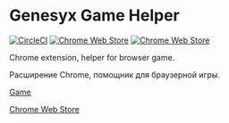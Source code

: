 # Genesyx Game Helper

[![CircleCI](https://circleci.com/gh/MADsadFATcat/genesyx-game-helper/tree/master.svg?style=shield)](https://circleci.com/gh/MADsadFATcat/genesyx-game-helper/tree/master)
[![Chrome Web Store](https://img.shields.io/chrome-web-store/v/iclnmbgdedngcclmfjpkfjljakllneij)](https://chrome.google.com/webstore/detail/genesyx-game-helper/iclnmbgdedngcclmfjpkfjljakllneij)
[![Chrome Web Store](https://img.shields.io/chrome-web-store/users/iclnmbgdedngcclmfjpkfjljakllneij)](https://chrome.google.com/webstore/detail/genesyx-game-helper/iclnmbgdedngcclmfjpkfjljakllneij)

Chrome extension, helper for browser game.
  
  
Расширение Chrome, помощник для браузерной игры.

[Game](https://genesyx.ru/)

[Chrome Web Store](https://chrome.google.com/webstore/detail/genesyx-game-helper/iclnmbgdedngcclmfjpkfjljakllneij)
